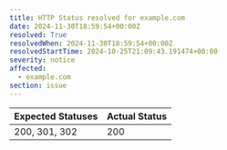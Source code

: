```yaml
---
title: HTTP Status resolved for example.com
date: 2024-11-30T18:59:54+00:00Z
resolved: True
resolvedWhen: 2024-11-30T18:59:54+00:00Z
resolvedStartTime: 2024-10-25T21:09:43.191474+00:00
severity: notice
affected:
  - example.com
section: issue
---
```


| Expected Statuses | Actual Status  |
|-------------------|----------------|
| 200, 301, 302 | 200 |
